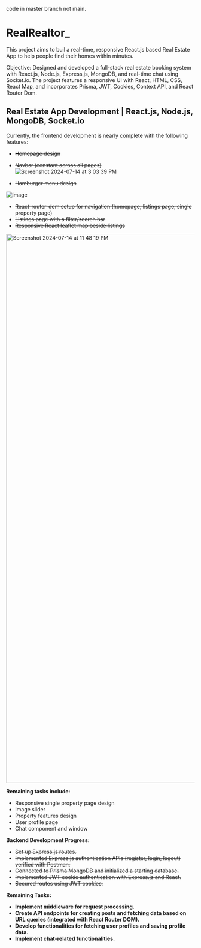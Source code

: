code in master branch not main.

# RealRealtor_

This project aims to buil a real-time, responsive React.js based Real Estate App to help people find their homes within minutes. 

Objective: Designed and developed a full-stack real estate booking system with React.js, Node.js, Express.js, MongoDB, and real-time chat using Socket.io. The project features a responsive UI with React, HTML, CSS, React Map, and incorporates Prisma, JWT, Cookies, Context API, and React Router Dom.


## Real Estate App Development | React.js, Node.js, MongoDB, Socket.io

Currently, the frontend development is nearly complete with the following features:
- ~~Homepage design~~
- ~~Navbar (constant across all pages)~~
![Screenshot 2024-07-14 at 3 03 39 PM](https://github.com/user-attachments/assets/18c5528b-6b62-475d-9eb8-13146dc21612)


- ~~Hamburger menu design~~

  
![image](https://github.com/user-attachments/assets/46dd60cb-0153-4070-b3cb-a3a13b990d35)

- ~~React-router-dom setup for navigation (homepage, listings page, single property page)~~
- ~~Listings page with a filter/search bar~~
- ~~Responsive React leaflet map beside listings~~

<img width="1466" alt="Screenshot 2024-07-14 at 11 48 19 PM" src="https://github.com/user-attachments/assets/510756c2-cea1-494f-be3c-6648c2980bc8">


**Remaining tasks include:**
- Responsive single property page design
- Image slider
- Property features design
- User profile page
- Chat component and window

**Backend Development Progress:**

- ~~Set up Express.js routes.~~
- ~~Implemented Express.js authentication APIs (register, login, logout) verified with Postman.~~
- ~~Connected to Prisma MongoDB and initialized a starting database.~~
- ~~Implemented JWT cookie authentication with Express.js and React.~~
- ~~Secured routes using JWT cookies.~~

**Remaining Tasks:**
- **Implement middleware for request processing.**
- **Create API endpoints for creating posts and fetching data based on URL queries (integrated with React Router DOM).**
- **Develop functionalities for fetching user profiles and saving profile data.**
- **Implement chat-related functionalities.**
